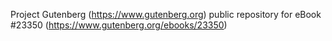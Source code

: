 Project Gutenberg (https://www.gutenberg.org) public repository for eBook #23350 (https://www.gutenberg.org/ebooks/23350)
